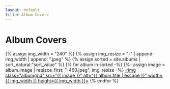 ```yaml
---
layout: default
title: Album Covers
---
```

# Album Covers
{% assign img_width = "240" %}
{% assign img_resize = "-" | append: img_width | append: ".jpeg" %}
{% assign sorted = site.albums | sort_natural:"sort_value" %}
{% for album in sorted -%}
{%- assign image = album.image | replace_first: "-460.jpeg", img_resize -%}
<a href="{{ album.url }}"><img class="albumgrid" src="{{ image }}" alt="{{ album.title | escape }}" width={{ img_width }} height={{ img_width }}></a>
{% endfor %}
